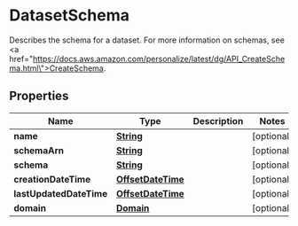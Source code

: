 

# DatasetSchema

Describes the schema for a dataset. For more information on schemas, see <a href=\"https://docs.aws.amazon.com/personalize/latest/dg/API_CreateSchema.html\">CreateSchema</a>.

## Properties

| Name | Type | Description | Notes |
|------------ | ------------- | ------------- | -------------|
|**name** | [**String**](String.md) |  |  [optional] |
|**schemaArn** | [**String**](String.md) |  |  [optional] |
|**schema** | [**String**](String.md) |  |  [optional] |
|**creationDateTime** | [**OffsetDateTime**](OffsetDateTime.md) |  |  [optional] |
|**lastUpdatedDateTime** | [**OffsetDateTime**](OffsetDateTime.md) |  |  [optional] |
|**domain** | [**Domain**](Domain.md) |  |  [optional] |



